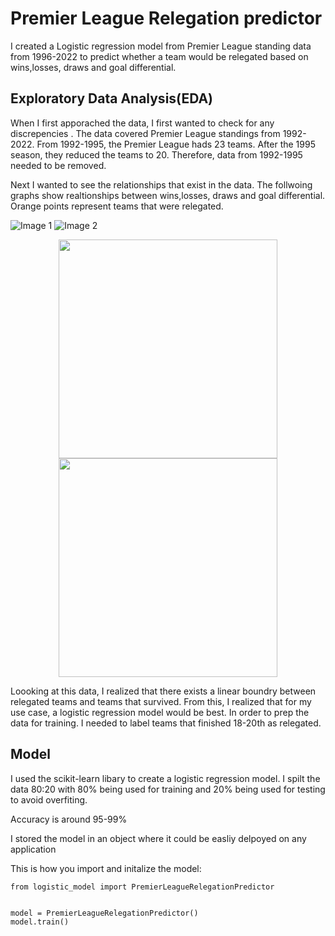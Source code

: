 
# Premier League Relegation predictor

I created a Logistic regression model from Premier League standing data from 1996-2022 to predict whether a team would be relegated based on wins,losses, draws and goal differential.




## Exploratory Data Analysis(EDA)

When I first apporached the data, I first wanted to check for any discrepencies . The data covered Premier League standings from 1992-2022. From 1992-1995, the Premier League hads 23 teams. After the 1995 season, they reduced the teams to 20. Therefore, data from 1992-1995 needed to be removed.

Next I wanted to see the relationships that exist in the data. The follwoing graphs show realtionships between  wins,losses, draws and goal differential. Orange points represent teams that were relegated.


![Image 1](/Users/anshulprasad/Desktop/1bce132b-885d-4349-9d62-ca3c7eeb7499.png)
![Image 2](/Users/anshulprasad/Desktop/ca56e9aa-f903-4ab7-9d30-28370a024f0e.png)
<p align="center">
  <img src="/Users/anshulprasad/Desktop/1bce132b-885d-4349-9d62-ca3c7eeb7499.png" width="350" >
  <img src="/Users/anshulprasad/Desktop/ca56e9aa-f903-4ab7-9d30-28370a024f0e.png" width="350" >
</p>


Loooking at this data, I realized that there exists a linear boundry between relegated teams and teams that survived. From this, I realized that for my use case, a logistic regression model would be best. In order to prep the data for training. I needed to label teams that finished 18-20th as relegated.

## Model

I used the scikit-learn libary to create a logistic regression model. I spilt the data 80:20 with 80% being used for training and 20% being used for testing to avoid overfiting.

Accuracy is around 95-99%

I stored the model in an object where it could be easliy delpoyed on any application

This is how you import and initalize the model:
```
from logistic_model import PremierLeagueRelegationPredictor


model = PremierLeagueRelegationPredictor()
model.train()

```